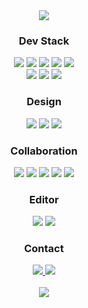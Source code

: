 <div align=center> <!-- 중앙 정렬 -->

  <!-- 내 이름, 직업 써 있는 대문 -->
  <img src="https://capsule-render.vercel.app/api?type=soft&color=auto&height=120&section=header&text=Seungjeon%20Baik&fontSize=40&fontColor=ffffff&desc=FrontEnd%20Developer&descSize=20&descAlignY=80&animation=twinkling"/>

  <h3> Dev Stack </h3> <!-- 개발 툴 -->
  <img src="https://img.shields.io/badge/HTML5-E34F26?style=flat-square&logo=html5&logoColor=white"/></a>
  <img src="https://img.shields.io/badge/CSS3-1572B6?style=flat-square&logo=css3&logoColor=white"/></a>
  <img src="https://img.shields.io/badge/JavaScript-F7DF1E?style=flat-square&logo=javascript&logoColor=white"/></a>
  <img src="https://img.shields.io/badge/jQuery-0769AD?style=flat-square&logo=jQuery&logoColor=white"/></a>
  <img src="https://img.shields.io/badge/Bootstrap-7952B3?style=flat-square&logo=bootstrap&logoColor=white"/></a>
  <br>
  <img src="https://img.shields.io/badge/React-61DAFB?style=flat-square&logo=react&logoColor=white"/></a>
  <img src="https://img.shields.io/badge/React Native-61DAFB?style=flat-square&logo=react&logoColor=white"/></a>
  <img src="https://img.shields.io/badge/Ajax-0769AD?style=flat-square&logo=jQuery&logoColor=white"/></a>
  

  <h3> Design </h3> <!-- 디자인 툴 --> 
  <img src="https://img.shields.io/badge/Photoshop-31A8FF?style=flat-square&logo=adobephotoshop&logoColor=white"/></a>
  <img src="https://img.shields.io/badge/Illustrator-FF9A00?style=flat-square&logo=adobeillustrator&logoColor=white"/></a>
  <img src="https://img.shields.io/badge/Figma-F24E1E?style=flat-square&logo=figma&logoColor=white"/></a>

  <h3> Collaboration </h3> <!-- 협업 툴 --> 
  <img src="https://img.shields.io/badge/Git-F05032?style=flat-square&logo=git&logoColor=white"/></a>
  <img src="https://img.shields.io/badge/Github-181717?style=flat-square&logo=github&logoColor=white"/></a>
  <img src="https://img.shields.io/badge/GitLab-FCA121?style=flat-square&logo=gitlab&logoColor=white"/></a>
  <!-- <img src="https://img.shields.io/badge/Trello-0052CC?style=flat-square&logo=trello&logoColor=white"/></a> --> <!-- 트렐로 잘 몰라서 삭제 -->
  <img src="https://img.shields.io/badge/Notion-000000?style=flat-square&logo=notion&logoColor=white"/></a>
  <img src="https://img.shields.io/badge/Slack-4A154B?style=flat-square&logo=slack&logoColor=white"/></a>

  <h3> Editor </h3> <!-- 편집기 -->
  <img src="https://img.shields.io/badge/VSCode-007ACC?style=flat-square&logo=visualstudiocode&logoColor=white"/></a>
  <img src="https://img.shields.io/badge/Eclipse-2C2255?style=flat-square&logo=eclipse&logoColor=white"/></a>
<!--   <img src="https://img.shields.io/badge/Windows-0078D6?style=flat-square&logo=windows&logoColor=white"/></a>
  <img src="https://img.shields.io/badge/macOS-000000?style=flat-square&logo=macos&logoColor=white"/></a>
  <img src="https://img.shields.io/badge/Linux-FCC624?style=flat-square&logo=linux&logoColor=white"/></a> --> <!-- 윈도우, 맥, 리눅스 OS 환경 굳이 기재 필요성 X -->
  
  <h3> Contact </h3> <!-- 연락처 --> 
  <a href="https://baby-coder.tistory.com">
    <img src="https://img.shields.io/badge/Blog-4285F4?style=flat-square&logo=google&logoColor=white&link=https://baby-coder.tistory.com/"/>
  </a>
  <a href="https://mail.naver.com/write">
    <img src="https://img.shields.io/badge/Email-03C75A?style=flat-square&logo=naver&logoColor=white&link=https://mail.naver.com/write"/>
  </a>
  <!-- <a href="https://www.instagram.com/tmdwjs">
    <img src="https://img.shields.io/badge/Instagram-E4405F?style=flat-square&logo=instagram&logoColor=white&link=https://www.instagram.com/tmdwjs/">
  </a> --> <!-- 인스타그램 개인 정보 때문에 삭제 -->
  <!-- <a href="https://www.notion.so/6a9bca09009b467385862855c4ee44f4">
    <img src="https://img.shields.io/badge/PortFolio-000000?style=flat-square&logo=notion&logoColor=white"/></a>
  </a> --> <!-- 포트폴리오 내용 개인 정보 때문에 삭제 -->
  <br><br>

  <a href="https://hits.seeyoufarm.com">
    <img src="https://hits.seeyoufarm.com/api/count/incr/badge.svg?url=https%3A%2F%2Fgithub.com%2FBaikSeungJeon&count_bg=%2379C83D&title_bg=%23555555&icon=&icon_color=%23E7E7E7&title=hits&edge_flat=false"/>
  </a>

</div>
